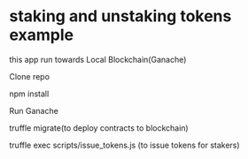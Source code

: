 # staking and unstaking tokens example

this app run towards Local Blockchain(Ganache)



Clone repo 

npm install


Run Ganache

truffle migrate(to deploy contracts to blockchain)

truffle exec scripts/issue_tokens.js (to issue tokens for stakers)
